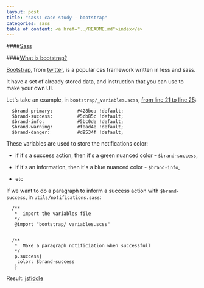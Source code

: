 ```yaml
---
layout: post
title: "sass: case study - bootstrap"
categories: sass
table of content: <a href="../README.md">index</a>
---
```


####[Sass](#sass)

####[What is bootstrap?](#sass-what-is-bootstrap-?)

[Bootstrap](http://getbootstrap.com), from [twitter](https://www.twitter.com), is a popular css framework written in less
and sass.

It have a set of already stored data, and instruction that you can use to make your own UI.

Let's take an example, in ``bootstrap/_variables.scss``,
[from line 21 to line 25](https://github.com/twbs/bootstrap-sass/blob/master/assets/stylesheets/bootstrap/_variables.scss#L21):

```
  $brand-primary:         #428bca !default;
  $brand-success:         #5cb85c !default;
  $brand-info:            #5bc0de !default;
  $brand-warning:         #f0ad4e !default;
  $brand-danger:          #d9534f !default;
```

These variables are used to store the notifications color:

  + if it's a success action, then it's a green nuanced color  - ``$brand-success``,

  + if it's an information, then it's a blue nuanced color - ``$brand-info``,

  + etc

If we want to do a paragraph to inform a success action with ``$brand-success``,
in ``utils/notifications.sass``:

```
  /**
   *  import the variables file
   */
   @import "bootstrap/_variables.scss"


  /**
   *  Make a paragraph notificiation when successfull
   */
   p.success{
    color: $brand-success
   }
```

Result: [jsfiddle](http://jsfiddle.net/xpoyoz5f/)
